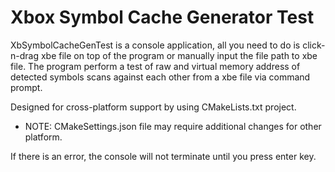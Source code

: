 # Xbox Symbol Cache Generator Test

XbSymbolCacheGenTest is a console application, all you need to do is click-n-drag xbe file on top of the program or manually input the file path to xbe file. The program perform a test of raw and virtual memory address of detected symbols scans against each other from a xbe file via command prompt.

Designed for cross-platform support by using CMakeLists.txt project.
- NOTE: CMakeSettings.json file may require additional changes for other platform.

If there is an error, the console will not terminate until you press enter key.
